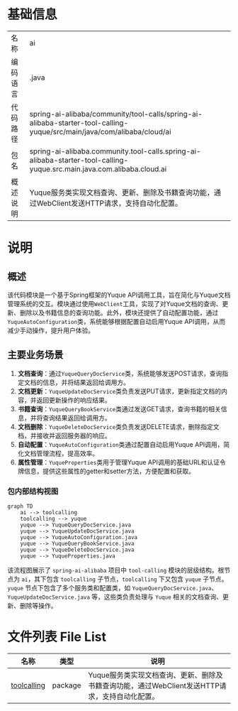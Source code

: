# 基础信息

|      |      |
|------|------|
| 名称 | ai |
| 编码语言 | .java |
| 代码路径 | spring-ai-alibaba/community/tool-calls/spring-ai-alibaba-starter-tool-calling-yuque/src/main/java/com/alibaba/cloud/ai |
| 包名 | spring-ai-alibaba.community.tool-calls.spring-ai-alibaba-starter-tool-calling-yuque.src.main.java.com.alibaba.cloud.ai |
| 概述说明 | Yuque服务类实现文档查询、更新、删除及书籍查询功能，通过WebClient发送HTTP请求，支持自动化配置。 |

# 说明

## 概述
该代码模块是一个基于Spring框架的Yuque API调用工具，旨在简化与Yuque文档管理系统的交互。模块通过使用`WebClient`工具，实现了对Yuque文档的查询、更新、删除以及书籍信息的查询功能。此外，模块还提供了自动配置功能，通过`YuqueAutoConfiguration`类，系统能够根据配置自动启用Yuque API调用，从而减少手动操作，提升用户体验。

## 主要业务场景
1. **文档查询**：通过`YuqueQueryDocService`类，系统能够发送POST请求，查询指定文档的信息，并将结果返回给调用方。
2. **文档更新**：`YuqueUpdateDocService`类负责发送PUT请求，更新指定文档的内容，并返回更新操作的响应结果。
3. **书籍查询**：`YuqueQueryBookService`类通过发送GET请求，查询书籍的相关信息，并将查询结果返回给调用方。
4. **文档删除**：`YuqueDeleteDocService`类负责发送DELETE请求，删除指定文档，并接收并返回服务器的响应。
5. **自动配置**：`YuqueAutoConfiguration`类通过配置自动启用Yuque API调用，简化文档管理流程，提高效率。
6. **属性管理**：`YuqueProperties`类用于管理Yuque API调用的基础URL和认证令牌信息，提供这些属性的getter和setter方法，方便配置和获取。


### 包内部结构视图

```mermaid
graph TD
    ai --> toolcalling
    toolcalling --> yuque
    yuque --> YuqueQueryDocService.java
    yuque --> YuqueUpdateDocService.java
    yuque --> YuqueAutoConfiguration.java
    yuque --> YuqueQueryBookService.java
    yuque --> YuqueDeleteDocService.java
    yuque --> YuqueProperties.java
```

该流程图展示了 `spring-ai-alibaba` 项目中 `tool-calling` 模块的层级结构。根节点为 `ai`，其下包含 `toolcalling` 子节点，`toolcalling` 下又包含 `yuque` 子节点。`yuque` 节点下包含了多个服务类和配置类，如 `YuqueQueryDocService.java`、`YuqueUpdateDocService.java` 等，这些类负责处理与 `Yuque` 相关的文档查询、更新、删除等操作。

# 文件列表 File List

| 名称   | 类型  | 说明 |
|-------|------|-------------|
| [toolcalling](toolcalling/_module.md) | package | Yuque服务类实现文档查询、更新、删除及书籍查询功能，通过WebClient发送HTTP请求，支持自动化配置。 |


